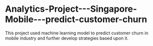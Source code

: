 # Analytics-Project---Singapore-Mobile---predict-customer-churn

This project used machine learning model to predict customer churn in mobile industry and further develop strategies based upon it.
